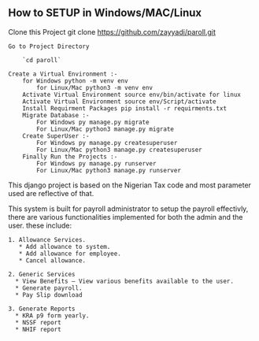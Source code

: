 ## How to SETUP in Windows/MAC/Linux

Clone this Project git clone https://github.com/zayyadi/paroll.git

    Go to Project Directory 

        `cd paroll`

    Create a Virtual Environment :-
        for Windows python -m venv env
            for Linux/Mac python3 -m venv env
        Activate Virtual Environment source env/bin/activate for linux
        Activate Virtual Environment source env/Script/activate
        Install Requirment Packages pip install -r requirments.txt
        Migrate Database :-
            For Windows py manage.py migrate
            For Linux/Mac python3 manage.py migrate
        Create SuperUser :-
            For Windows py manage.py createsuperuser
            For Linux/Mac python3 manage.py createsuperuser
        Finally Run the Projects :-
            For Windows py manage.py runserver
            For Linux/Mac python3 manage.py runserver

This django project is based on the Nigerian Tax code and most parameter used are reflective of that.

This system is built for payroll administrator to setup the payroll effectivly, there are various functionalities implemented for both the admin and the user. these include:

    1. Allowance Services.
       * Add allowance to system.
       * Add allowance for employee.
       * Cancel allowance.

    2. Generic Services
      * View Benefits — View various benefits available to the user.
      * Generate payroll.
      * Pay Slip download

    3. Generate Reports
      * KRA p9 form yearly.
      * NSSF report
      * NHIF report
